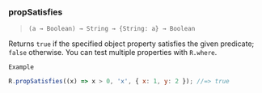 ### propSatisfies

> `(a → Boolean) → String → {String: a} → Boolean`

Returns `true` if the specified object property satisfies the given predicate; `false` otherwise. You can test multiple properties with `R.where`.

`Example`

```js
R.propSatisfies((x) => x > 0, 'x', { x: 1, y: 2 }); //=> true
```
